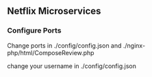## Netflix Microservices

### Configure Ports
Change ports in ./config/config.json and ./nginx-php/html/ComposeReview.php

change your username in ./config/config.json

